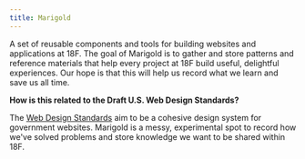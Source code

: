 ```yaml
---
title: Marigold
---
```


A set of reusable components and tools for building websites and applications at 18F. The goal of Marigold is to gather and store patterns and reference materials that help every project at 18F build useful, delightful experiences. Our hope is that this will help us record what we learn and save us all time.

**How is this related to the Draft U.S. Web Design Standards?**

The [Web Design Standards](https://standards.usa.gov/) aim to be a cohesive design system for government websites. Marigold is a messy, experimental spot to record how we've solved problems and store knowledge we want to be shared within 18F.
